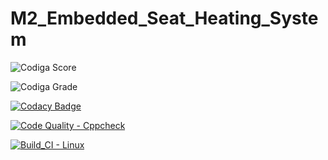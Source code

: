# M2_Embedded_Seat_Heating_System

![Codiga Score](https://api.codiga.io/project/33097/score/svg)

![Codiga Grade](https://api.codiga.io/project/33097/status/svg)

[![Codacy Badge](https://app.codacy.com/project/badge/Grade/e47e54bbc137443385e7e2de46f5a522)](https://www.codacy.com/gh/alekyaleela/M2_Embedded_Seat_Heating_System/dashboard?utm_source=github.com&amp;utm_medium=referral&amp;utm_content=alekyaleela/M2_Embedded_Seat_Heating_System&amp;utm_campaign=Badge_Grade)

[![Code Quality - Cppcheck](https://github.com/alekyaleela/M2_Embedded_Seat_Heating_System/actions/workflows/main.yml/badge.svg)](https://github.com/alekyaleela/M2_Embedded_Seat_Heating_System/actions/workflows/main.yml)

[![Build_CI - Linux](https://github.com/alekyaleela/M2_Embedded_Seat_Heating_System/actions/workflows/Linux.yml/badge.svg)](https://github.com/alekyaleela/M2_Embedded_Seat_Heating_System/actions/workflows/Linux.yml)
